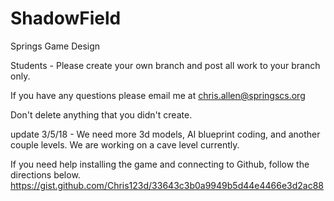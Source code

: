 # ShadowField
Springs Game Design

Students - Please create your own branch and post all work to your branch only.

If you have any questions please email me at chris.allen@springscs.org

Don't delete anything that you didn't create.

update 3/5/18 - We need more 3d models, AI blueprint coding, and another couple levels. We are working on a cave level currently.

If you need help installing the game and connecting to Github, follow the directions below.
https://gist.github.com/Chris123d/33643c3b0a9949b5d44e4466e3d2ac88
